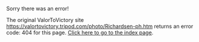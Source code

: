 

Sorry there was an error!

The original ValorToVictory site https://valortovictory.tripod.com/photo/Richardsen-ph.htm returns an error code: 404 for this page. [Click here to go to the index page](../index.md).